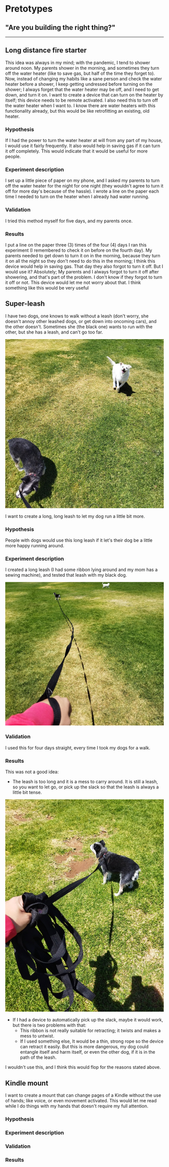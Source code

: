 # Pretotypes

## "Are you building the right thing?"

---

## Long distance fire starter

This idea was always in my mind; with the pandemic, I tend to shower around noon. My parents shower in the morning, and sometimes they turn off the water heater (like to save gas, but half of the time they forget to). Now, instead of changing my habits like a sane person and check the water heater before a shower, I keep getting undressed before turning on the shower; I always forget that the water heater may be off, and I need to get down, and turn it on. I want to create a device that can turn on the heater by itself; this device needs to be remote activated. I also need this to turn off the water heater when I want to. I know there are water heaters with this functionality already, but this would be like retrofitting an existing, old heater.

### Hypothesis

If I had the power to turn the water heater at will from any part of my house, I would use it fairly frequently. It also would help in saving gas if it can turn it off completely. This would indicate that it would be useful for more people.

### Experiment description

I set up a little piece of paper on my phone, and I asked my parents to turn off the water heater for the night for one night (they wouldn't agree to turn it off for more day's because of the hassle). I wrote a line on the paper each time I needed to turn on the heater when I already had water running.

### Validation

I tried this method myself for five days, and my parents once.

### Results

I put a line on the paper three (3) times of the four (4) days I ran this experiment (I remembered to check it on before on the fourth day). My parents needed to get down to turn it on in the morning, because they turn it on all the night so they don't need to do this in the morning; I think this device would help in saving gas. That day they also forgot to turn it off. But I would use it? Absolutely; My parents and I always forgot to turn it off after showering, and that's part of the problem. I don't know if they forgot to turn it off or not. This device would let me not worry about that. I think something like this would be very useful

## Super-leash

I have two dogs, one knows to walk without a leash (don't worry, she doesn't annoy other leashed dogs, or get down into oncoming cars), and the other doesn't. Sometimes she (the black one) wants to run with the other, but she has a leash, and can't go too far.

![Dogs](../imgs/pretotyping_april/noleash.jpg)

I want to create a long, long leash to let my dog run a little bit more.

### Hypothesis

People with dogs would use this long leash if it let's their dog be a little more happy running around.

### Experiment description

I created a long leash (I had some ribbon lying around and my mom has a sewing machine), and tested that leash with my black dog.

![Long leash](../imgs/pretotyping_april/leash.jpg)

### Validation

I used this for four days straight, every time I took my dogs for a walk.

### Results

This was not a good idea:

- The leash is too long and it is a mess to carry around. It is still a leash, so you want to let go, or pick up the slack so that the leash is always a little bit tense.

![Dogs](../imgs/pretotyping_april/problemleash.jpg)

- If I had a device to automatically pick up the slack, maybe it would work, but there is two problems with that:
  - This ribbon is not really suitable for retracting; it twists and makes a mess to untwist.
  - If I used something else, It would be a thin, strong rope so the device can retract it easily. But this is more dangerous, my dog could entangle itself and harm itself, or even the other dog, if it is in the path of the leash.

I wouldn't use this, and I think this would flop for the reasons stated above.

## Kindle mount

I want to create a mount that can change pages of a Kindle without the use of hands; like voice, or even movement activated. This would let me read while I do things with my hands that doesn't require my full attention.

### Hypothesis

### Experiment description

### Validation

### Results